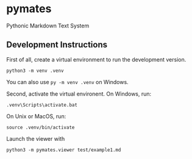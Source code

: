 # pymates
Pythonic Markdown Text System

## Development Instructions

First of all, create a virtual environment to run the development version.

```
python3 -m venv .venv
```

You can also use `py -m venv .venv` on Windows.

Second, activate the virtual environent.
On Windows, run:

```
.venv\Scripts\activate.bat
```

On Unix or MacOS, run:

```
source .venv/bin/activate
```

Launch the viewer with

```
python3 -m pymates.viewer test/example1.md
```
